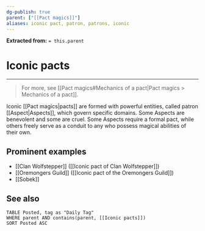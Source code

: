 ```yaml
---
dg-publish: true
parent: ["[[Pact magics]]"]
aliases: iconic pact, patron, patrons, iconic
---
```

**Extracted from:** `= this.parent`
# Iconic pacts

---

> For more, see [[Pact magics#Mechanics of a pact|Pact magics > Mechanics of a pact]].

Iconic [[Pact magics|pacts]] are formed with powerful entities, called patron [[Aspect|Aspects]], which govern specific domains. Some Aspects are benevolent and some are cruel. Some Aspects require a formal pact, while others freely serve as a conduit to any who possess magical abilities of their own.

## Prominent examples
- [[Clan Wolfstepper]] ([[Iconic pact of Clan Wolfstepper]])
- [[Oremongers Guild]] ([[Iconic pact of the Oremongers Guild]])
- [[Sobek]]

## See also
```dataview
TABLE Posted, tag as "Daily Tag"
WHERE parent AND contains(parent, [[Iconic pacts]])
SORT Posted ASC
```

